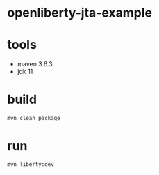 # openliberty-jta-example

# tools
 - maven 3.6.3
 - jdk 11


# build 

```
mvn clean package
```

# run

```
mvn liberty:dev
```

